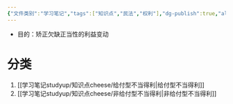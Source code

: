 ```yaml
---
{"文件类别":"学习笔记","tags":["知识点","民法","权利"],"dg-publish":true,"aliases":["不当得利请求权"],"permalink":"/学习笔记studyup/知识点cheese/不当得利返还请求权/","dgPassFrontmatter":true,"created":"2024-10-24T19:14:14.231+08:00","updated":"2024-10-26T20:11:04.207+08:00"}
---
```


- 目的：矫正欠缺正当性的利益变动
# 分类
1. [[学习笔记studyup/知识点cheese/给付型不当得利\|给付型不当得利]]
2. [[学习笔记studyup/知识点cheese/非给付型不当得利\|非给付型不当得利]]
